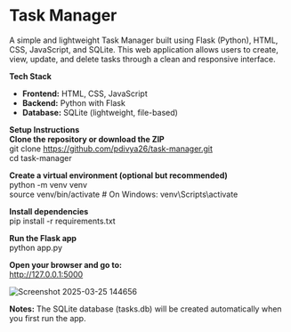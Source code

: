 # Task Manager

A simple and lightweight Task Manager built using Flask (Python), HTML, CSS, JavaScript, and SQLite. This web application allows users to create, view, update, and delete tasks through a clean and responsive interface.

**Tech Stack**
- **Frontend:** HTML, CSS, JavaScript
- **Backend:** Python with Flask
- **Database:** SQLite (lightweight, file-based)

**Setup Instructions**
<br>
**Clone the repository or download the ZIP**  
git clone https://github.com/pdivya26/task-manager.git  
cd task-manager  

**Create a virtual environment (optional but recommended)**  
python -m venv venv  
source venv/bin/activate  # On Windows: venv\Scripts\activate  

**Install dependencies**  
pip install -r requirements.txt

**Run the Flask app**  
python app.py

**Open your browser and go to:**  
http://127.0.0.1:5000
<br>

![Screenshot 2025-03-25 144656](https://github.com/user-attachments/assets/6dabe5c8-ebc4-4f76-8c5d-a1ed22129386)

**Notes:**
The SQLite database (tasks.db) will be created automatically when you first run the app.
